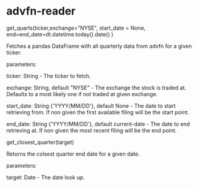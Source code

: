# advfn-reader



get_quarts(ticker,exchange="NYSE", start_date = None, end=end_date=dt.datetime.today().date() )

Fetches a pandas DataFrame with all quarterly data from advfn for a given ticker.

parameters:

ticker: String - The ticker to fetch.

exchange: String, default "NYSE" - The exchange the stock is traded at. Defaults to a most likely one if not traded at given exchange. 

start_date: String {'YYYY/MM/DD'}, default None - The date to start retrieving from. If non given the first available filing will be the start point.

end_date: String {'YYYY/MM/DD'}, default current-date - The date to end retrieving at. If non given the most recent filing will be the end point.





get_closest_quarter(target)

Returns the colsest quarter end date for a given date.

parameters:

target: Date - The date look up.
